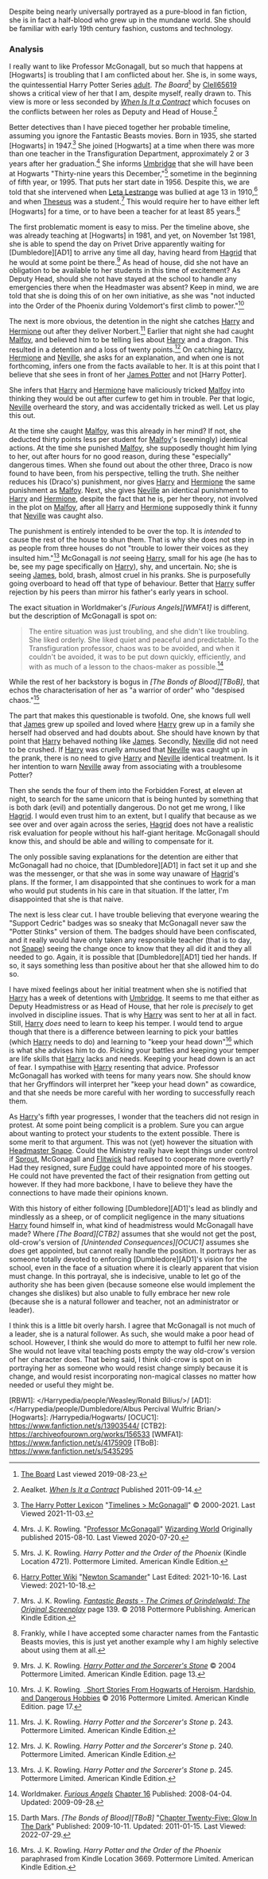 Despite being nearly universally portrayed as a pure-blood in fan fiction, she is in fact a half-blood who grew up in the mundane world. She should be familiar with early 19th century fashion, customs and technology.

### Analysis

I really want to like Professor McGonagall, but so much that happens at
[Hogwarts] is troubling that I am conflicted about her. She is, in some ways,
the quintessential Harry Potter Series [adult]. _The Board_[^190823-1] by
[Clell65619][dmffan] shows a critical view of her that I am, despite myself,
really drawn to. This view is more or less seconded by _[When Is It a
Contract][WIIAC]_ which focuses on the conflicts between her roles as Deputy and
Head of House.[^210322-2]

[adult]: /Harrypedia/people/adults/

Better detectives than I have pieced together her probable timeline, assuming
you ignore the Fantastic Beasts movies. Born in 1935, she started [Hogwarts]
in 1947.[^211103-1] She joined [Hogwarts] at a time when there was more than one teacher in the Transfiguration Department, approximately 2 or 3 years after her graduation.[^200720-7] She informs [Umbridge] that she will have been at Hogwarts "Thirty-nine years this December,"[^200720-8] sometime in the beginning of fifth year, or 1995. That puts her start date in 1956. Despite this, we are told that she intervened when [Leta Lestrange][LL2] was bullied at age 13 in 1910,[^211018-1] and when [Theseus][TS1] was a student.[^211018-2] This would require her to have either left [Hogwarts] for a time, or to have been a teacher for at least 85 years.[^211018-3]

[LL2]: /Harrypedia/people/Lestrange/Leta/
[Umbridge]: </Harrypedia/people/Umbridge/Dolores Jane/>
[TS1]: /Harrypedia/people/Scamander/Theseus/

The first problematic moment is easy to miss. Per the timeline above, she was
already teaching at [Hogwarts] in 1981, and yet, on November 1st 1981, she is
able to spend the day on Privet Drive apparently waiting for [Dumbledore][AD1]
to arrive any time all day, having heard from [Hagrid] that he would at some
point be there.[^220927-5] As head of house, did she not have an obligation to
be available to her students in this time of excitement? As Deputy Head,
should she not have stayed at the school to handle any emergencies there when
the Headmaster was absent? Keep in mind, we are told that she is doing this of
on her own initiative, as she was "not inducted into the Order of the Phoenix
during Voldemort's first climb to power."[^220927-6]

[^220927-5]:
    Mrs. J. K. Rowling.
    _[Harry Potter and the Sorcerer's Stone](https://www.librarything.com/work/5403381/book/225886281)_
    © 2004 Pottermore Limited. American Kindle Edition. page 13.

[^220927-6]:
    Mrs. J. K. Rowling.
    \_[Short Stories From Hogwarts of Heroism, Hardship, and Dangerous Hobbies](https://www.librarything.com/work/18275508/book/226231606)
    © 2016 Pottermore Limited. American Kindle Edition. page 17.

The next is more obvious, the detention in the night she catches [Harry]
and [Hermione] out after they deliver Norbert.[^210429-1] Earlier that
night she had caught [Malfoy][Draco], and believed him to be telling lies about
[Harry] and a dragon. This resulted in a detention and a loss of twenty
points.[^210429-2] On catching [Harry], [Hermione] and [Neville], she
asks for an explanation, and when one is not forthcoming, infers one from the
facts available to her. It is at this point that I believe that she sees in
front of her [James Potter][James] and not [Harry Potter].

She infers that [Harry] and [Hermione] have maliciously tricked
[Malfoy][Draco] into thinking they would be out after curfew to get him in
trouble. Per that logic, [Neville] overheard the story, and was accidentally
tricked as well. Let us play this out.

At the time she caught [Malfoy][Draco], was this already in her mind? If not, she deducted thirty points less per student for [Malfoy][Draco]'s (seemingly) identical actions. At the time she punished [Malfoy][Draco], she supposedly thought him lying to her, out after hours for no good reason, during these "especially" dangerous times. When she found out about the other three, Draco is now found to have been, from his perspective, telling the truth. She neither reduces his (Draco's) punishment, nor gives [Harry] and [Hermione] the same punishment as [Malfoy][Draco]. Next, she gives [Neville] an identical punishment to [Harry] and [Hermione], despite the fact that he is, per her theory, not involved in the plot on [Malfoy][Draco], after all [Harry] and [Hermione] supposedly think it funny that [Neville] was caught also.

The punishment is entirely intended to be over the top. It is _intended_ to
cause the rest of the house to shun them. That is why she does not step in as
people from three houses do not "trouble to lower their voices as they insulted
him."[^210504-2] McGonagall is _not_ seeing [Harry], small for his age (he
has to be, see my page specifically on [Harry]), shy, and uncertain. No; she
is seeing [James], bold, brash, almost cruel in his pranks. She is
purposefully going overboard to head off that type of behaviour. Better that
[Harry] suffer rejection by his peers than mirror his father's early years in
school.

[James]: /Harrypedia/people/Potter/James/

The exact situation in Worldmaker's _[Furious Angels][WMFA1]_ is different, but
the description of McGonagall is spot on:

> The entire situation was just troubling, and she didn't like troubling. She
> liked orderly. She liked quiet and peaceful and predictable. To the
> Transfiguration professor, chaos was to be avoided, and when it couldn't be
> avoided, it was to be put down quickly, efficiently, and with as much of a
> lesson to the chaos-maker as possible.[^210922-2]

While the rest of her backstory is bogus in _[The Bonds of Blood][TBoB]_, that
echos the characterisation of her as "a warrior of order" who "despised
chaos."[^220729-2]

The part that makes this questionable is twofold. One, she knows full well that
[James] grew up spoiled and loved where [Harry] grew up in a family she
herself had observed and had doubts about. She should have known by that point
that [Harry] behaved nothing like [James]. Secondly, [Neville] did not
need to be crushed. If [Harry] was cruelly amused that [Neville] was caught up
in the prank, there is no need to give [Harry] and [Neville] identical
treatment. Is it her intention to warn [Neville] away from associating with a
troublesome Potter?

Then she sends the four of them into the Forbidden Forest, at eleven at night,
to search for the same unicorn that is being hunted by something that is both
dark (evil) and potentially dangerous. Do not get me wrong, I like [Hagrid].
I would even trust him to an extent, but I qualify that because as we see over
and over again across the series, [Hagrid] does not have a realistic risk
evaluation for people without his half-giant heritage. McGonagall should know
this, and should be able and willing to compensate for it.

[Hagrid]: /Harrypedia/people/Hagrid/Rubeus/

The only possible saving explanations for the detention are either that
McGonagall had no choice, that [Dumbledore][AD1] in fact set it up and she was
the messenger, or that she was in some way unaware of [Hagrid]'s plans. If the
former, I am disappointed that she continues to work for a man who would put
students in his care in that situation. If the latter, I'm disappointed that
she is that naive.

The next is less clear cut. I have trouble believing that everyone wearing the
"Support Cedric" badges was so sneaky that McGonagall never saw the "Potter
Stinks" version of them. The badges should have been confiscated, and it really
would have only taken any responsible teacher (that is to day, not [Snape])
seeing the change once to know that they all did it and they all needed to go.
Again, it is possible that [Dumbledore][AD1] tied her hands. If so, it says
something less than positive about her that she allowed him to do so.

I have mixed feelings about her initial treatment when she is notified that
[Harry] has a week of detentions with [Umbridge]. It seems to me that either
as Deputy Headmistress or as Head of House, that her role is _precisely_ to get
involved in discipline issues. That is why [Harry] was sent to her at all in
fact. Still, [Harry] _does_ need to learn to keep his temper. I would tend
to argue though that there is a difference between learning to pick your battles
(which [Harry] needs to do) and learning to "keep your head down"[^210429-3]
which is what she advises him to do. Picking your battles and keeping your
temper are life skills that [Harry] lacks and needs. Keeping your head down is
an act of fear. I sympathise with [Harry] resenting that advice. Professor
McGonagall has worked with teens for many years now. She should know that her
Gryffindors will interpret her "keep your head down" as cowardice, and that she
needs be more careful with her wording to successfully reach them.

As [Harry]'s fifth year progresses, I wonder that the teachers did not resign
in protest. At some point being complicit is a problem. Sure you can argue
about wanting to protect your students to the extent possible. There is some
merit to that argument. This was not (yet) however the situation with
[Headmaster Snape][Snape]. Could the Ministry really have kept things under
control if [Sprout], McGonagall and [Flitwick] had refused to cooperate more
overtly? Had they resigned, sure [Fudge] could have appointed more of his
stooges. He could not have prevented the fact of their resignation from
getting out however. If they had more backbone, I have to believe they have
the connections to have made their opinions known.

[Sprout]: /Harrypedia/people/Sprout/Pomona/
[Flitwick]: /Harrypedia/people/Flitwick/Filus/
[Fudge]: </Harrypedia/people/Fudge/Cornelius Oswald/>

With this history of either following [Dumbledore][AD1]'s lead as blindly and
mindlessly as a sheep, or of complicit negligence in the many situations
[Harry] found himself in, what kind of headmistress would McGonagall have
made? Where _[The Board][CTB2]_ assumes that she would not get the post,
old-crow's version of _[Unintended Consequences][OCUC1]_ assumes she _does_ get
appointed, but cannot really handle the position. It portrays her as someone
totally devoted to enforcing [Dumbledore][AD1]'s vision for the school, even in
the face of a situation where it is clearly apparent that vision must change.
In this portrayal, she is indecisive, unable to let go of the authority she has
been given (because someone else would implement the changes she dislikes) but
also unable to fully embrace her new role (because she is a natural follower
and teacher, not an administrator or leader).

I think this is a little bit overly harsh. I agree that McGonagall is not much
of a leader, she is a natural follower. As such, she would make a poor head of
school. However, I think she would do more to attempt to fulfil her new role.
She would not leave vital teaching posts empty the way old-crow's version of her
character does. That being said, I think old-crow is spot on in portraying her
as someone who would resist change simply because it is change, and would resist
incorporating non-magical classes no matter how needed or useful they might be.

[Snape]: /Harrypedia/people/Snape/Severus/
[James]: /Harrypedia/people/Potter/James/
[Neville]: /Harrypedia/people/Longbottom/Neville/
[Draco]: </Harrypedia/people/Malfoy/Draco Lucius/>
[Harry]: </Harrypedia/people/Potter/Harry James/>
[Hermione]: </Harrypedia/people/Granger/Hermione Jean/>

[RBW1]: </Harrypedia/people/Weasley/Ronald Bilius/>/
[AD1]: </Harrypedia/people/Dumbledore/Albus Percival Wulfric Brian/>
[Hogwarts]: /Harrypedia/Hogwarts/
[OCUC1]: https://www.fanfiction.net/s/13903544/
[CTB2]: https://archiveofourown.org/works/156533
[WMFA1]: https://www.fanfiction.net/s/4175909
[TBoB]: https://www.fanfiction.net/s/5435295

[^220729-2]:
    Darth Mars.
    _[The Bonds of Blood][TBoB]_
    "[Chapter Twenty-Five: Glow In The Dark](https://www.fanfiction.net/s/5435295/25/The-Bonds-of-Blood)"
    Published: 2009-10-11. Updated: 2011-01-15. Last Viewed: 2022-07-29.

[^211103-1]:
    [The Harry Potter Lexicon](https://www.hp-lexicon.org/)
    "[Timelines > McGonagall](https://www.hp-lexicon.org/timeline/character-timelines/McGonagall/)"
    © 2000-2021. Last Viewed 2021-11-03.

[^210922-2]:
    Worldmaker.
    _[Furious Angels](https://www.fanfiction.net/s/4175909)_
    [Chapter 16](https://www.fanfiction.net/s/4175909/16/Furious-Angels)
    Published: 2008-04-04. Updated: 2009-09-28.

[^210504-2]:
    Mrs. J. K. Rowling. _Harry Potter and the Sorcerer's Stone_
    p. 245. Pottermore Limited. American Kindle Edition.

[^210429-1]:
    Mrs. J. K. Rowling. _Harry Potter and the Sorcerer's Stone_
    p. 243. Pottermore Limited. American Kindle Edition.

[^210429-2]:
    Mrs. J. K. Rowling. _Harry Potter and the Sorcerer's Stone_
    p. 240. Pottermore Limited. American Kindle Edition.

[^210429-3]:
    Mrs. J. K. Rowling. _Harry Potter and the Order of the Phoenix_
    paraphrased from Kindle Location 3669. Pottermore Limited. American Kindle Edition.

[dmffan]: https://deluded-musings.fanficauthors.net

[^210322-2]:
    Aealket.
    _[When Is It a Contract](https://www.fanfiction.net/s/7382549)_ Published 2011-09-14.

[WIIAC]: https://www.fanfiction.net/s/7382549

[^190823-1]:
    [The Board](https://deluded-musings.fanficauthors.net/The_Board/The_Board/)
    Last viewed 2019-08-23.

[^200720-7]:
    Mrs. J. K. Rowling.
    "[Professor McGonagall](https://www.wizardingworld.com/writing-by-jk-rowling/professor-mcgonagall)"
    [Wizarding World](https://www.wizardingworld.com/) Originally published
    2015-08-10. Last Viewed 2020-07-20.

[^200720-8]:
    Mrs. J. K. Rowling. _Harry Potter and the Order of the Phoenix_
    (Kindle Location 4721). Pottermore Limited. American Kindle Edition.

[^211018-1]:
    [Harry Potter Wiki](https://harrypotter.fandom.com/wiki)
    "[Newton Scamander](https://harrypotter.fandom.com/wiki/Newton_Scamander)"
    Last Edited: 2021-10-16. Last Viewed: 2021-10-18.

[^211018-2]:
    Mrs. J. K. Rowling.
    _[Fantastic Beasts - The Crimes of Grindelwald: The Original
    Screenplay](https://www.goodreads.com/book/show/39330961-fantastic-beasts---the-crimes-of-grindelwald)_
    page 139. © 2018 Pottermore Publishing. American Kindle Edition.

[^211018-3]:
    Frankly, while I have accepted some character names from
    the Fantastic Beasts movies, this is just yet another example why I am
    highly selective about using them at all.
